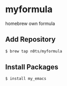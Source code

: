 myformula
=========

homebrew own formula

## Add Repository

```bash
$ brew tap n0ts/myformula
```

## Install Packages

```bash
$ install my_emacs
```
